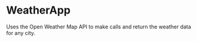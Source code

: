 # WeatherApp
Uses the Open Weather Map API to make calls and return the weather data for any city. 
